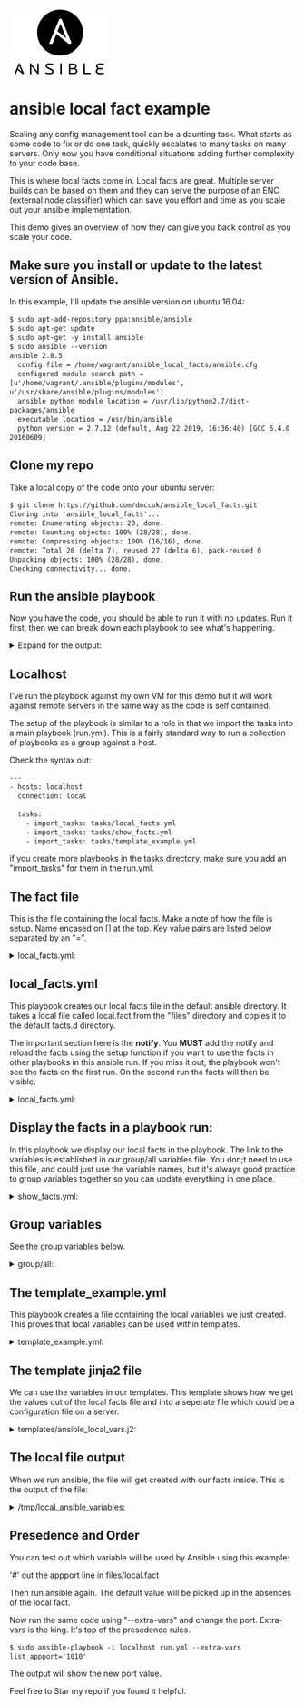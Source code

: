 ![Alt text](images/Ansible-logo1.png?raw=true)

# ansible local fact example
Scaling any config management tool can be a daunting task. What starts as some code to fix or do one task, quickly escalates to many tasks on many servers. Only now you have conditional situations adding further complexity to your code base.

This is where local facts come in. Local facts are great. Multiple server builds can be based on them and they can serve the purpose of an ENC (external node classifier) which can save you effort and time as you scale out your ansible implementation.

This demo gives an overview of how they can give you back control as you scale your code.

## Make sure you install or update to the latest version of Ansible.
In this example, I'll update the ansible version on ubuntu 16.04:

````
$ sudo apt-add-repository ppa:ansible/ansible
$ sudo apt-get update
$ sudo apt-get -y install ansible
$ sudo ansible --version
ansible 2.8.5
  config file = /home/vagrant/ansible_local_facts/ansible.cfg
  configured module search path = [u'/home/vagrant/.ansible/plugins/modules', u'/usr/share/ansible/plugins/modules']
  ansible python module location = /usr/lib/python2.7/dist-packages/ansible
  executable location = /usr/bin/ansible
  python version = 2.7.12 (default, Aug 22 2019, 16:36:40) [GCC 5.4.0 20160609]

````
## Clone my repo
Take a local copy of the code onto your ubuntu server:

````
$ git clone https://github.com/dmccuk/ansible_local_facts.git
Cloning into 'ansible_local_facts'...
remote: Enumerating objects: 28, done.
remote: Counting objects: 100% (28/28), done.
remote: Compressing objects: 100% (16/16), done.
remote: Total 28 (delta 7), reused 27 (delta 6), pack-reused 0
Unpacking objects: 100% (28/28), done.
Checking connectivity... done.
````

## Run the ansible playbook
Now you have the code, you should be able to run it with no updates. Run it first, then we can break down each playbook to see what's happening.

<details>
 <summary>Expand for the output:</summary>
  <p>

````
$ sudo ansible-playbook -i localhost run.yml
 [WARNING]: Unable to parse /home/vagrant/ansible_local_facts/localhost as an inventory source

 [WARNING]: No inventory was parsed, only implicit localhost is available

 [WARNING]: provided hosts list is empty, only localhost is available. Note that the implicit localhost does not match 'all'


PLAY [localhost] *********************************************************************************************************************

TASK [Gathering Facts] ***************************************************************************************************************
ok: [localhost]

TASK [Create custom fact directory] **************************************************************************************************
ok: [localhost]

TASK [Insert custom fact file] *******************************************************************************************************
ok: [localhost]

TASK [local facts] *******************************************************************************************************************
ok: [localhost] => {
    "ansible_local": {
        "local": {
            "localfacts": {
                "appport": "9090",
                "environment": "production",
                "owner": "systems",
                "role": "webserver"
            }
        }
    }
}

TASK [reload facts] ******************************************************************************************************************
ok: [localhost]

TASK [print app port] ****************************************************************************************************************
ok: [localhost] => {
    "msg": "your application port is 9090"
}

TASK [print environment] *************************************************************************************************************
ok: [localhost] => {
    "msg": "your environment is production"
}

TASK [print role] ********************************************************************************************************************
ok: [localhost] => {
    "msg": "your role is webserver"
}

TASK [template] **********************************************************************************************************************
ok: [localhost]

PLAY RECAP ***************************************************************************************************************************
localhost                  : ok=9    changed=0    unreachable=0    failed=0    skipped=0    rescued=0    ignored=0
````
</p></details>


## Localhost
I've run the playbook against my own VM for this demo but it will work against remote servers in the same way as the code is self contained.

The setup of the playbook is similar to a role in that we import the tasks into a main playbook (run.yml). This is a fairly standard way to run a collection of playbooks as a group against a host.

Check the syntax out:

````
---
- hosts: localhost
  connection: local

  tasks:
    - import_tasks: tasks/local_facts.yml
    - import_tasks: tasks/show_facts.yml
    - import_tasks: tasks/template_example.yml
````

if you create more playbooks in the tasks directory, make sure you add an "import_tasks" for them in the run.yml.

## The fact file
This is the file containing the local facts. Make a note of how the file is setup. Name encased on [] at the top. Key value pairs are listed below separated by an "=".

<details>
 <summary>local_facts.yml:</summary>
  <p>

````
[localfacts]
role= webserver
environment= production
owner= systems
appport= 9090
````

</p></details>

## local_facts.yml
This playbook creates our local facts file in the default ansible directory. It takes a local file called local.fact from the "files" directory and copies it to the default facts.d directory.

The important section here is the <b>notify</b>. You <b>MUST</b> add the notify and reload the facts using the setup function if you want to use the facts in other playbooks in this ansible run. If you miss it out, the playbook won't see the facts on the first run. On the second run the facts will then be visible.

<details>
 <summary>local_facts.yml:</summary>
  <p>

````
---
- name: "Create custom fact directory"
  file:
    path: "/etc/ansible/facts.d"
    state: "directory"
    mode: 0766

- name: "Insert custom fact file"
  copy:
    src: files/local.fact
    dest: /etc/ansible/facts.d/local.fact
    mode: 0644

- name: local facts
  debug: var=ansible_local
  notify:
  - reload facts

- name: reload facts
  setup: filter=ansible_local
````

</p></details>

## Display the facts in a playbook run:
In this playbook we display our local facts in the playbook. The link to the variables is established in our group/all variables file. You don;t need to use this file, and could just use the variable names, but it's always good practice to group variables together so you can update everything in one place.

<details>
 <summary>show_facts.yml:</summary>
  <p>

````
---
- name: print app port
  debug: msg="your application port is {{ list_appport }}"
- name: print environment
  debug: msg="your environment is {{ list_environment }}"
- name: print role
  debug: msg="your role is {{ list_role }}"
````

</p></details>

## Group variables
See the group variables below.

<details>
 <summary>group/all:</summary>
  <p>

````
---

list_appport: "{{ ansible_local.local.localfacts.appport | default('9999') }}"
list_environment:  "{{ ansible_local.local.localfacts.environment }}"
list_role:  "{{ ansible_local.local.localfacts.role }}"
````

The link breaks down to this (ansible_local.local.localfacts.appport):

````
ansible_local = This is the default starting place for all local variables in ansible
local = This is the filename holding the facts. The file name is local.fact
localfacts = This is the headed of the local.fact file and is located at the top of the screen in square brackets [localfacts]
appport = This is the variable name and will give the value of the Key --> value in the local.fact file
````
The | default('9999') section lets us add a default if there is no local_fact for that particular variable.

</p></details>


## The template_example.yml
This playbook creates a file containing the local variables we just created. This proves that local variables can be used within templates.

<details>
 <summary>template_example.yml:</summary>
  <p>

````
---

- template:
    src: ~/ansible_local_facts/templates/ansible_local_vars.j2
    dest: /tmp/local_ansible_variables
````

</p></details>

## The template jinja2 file
We can use the variables in our templates. This template shows how we get the values out of the local facts file and into a seperate file which could be a configuration file on a server.

<details>
 <summary>templates/ansible_local_vars.j2:</summary>
  <p>

````
These are the ansible variables from the playbook:
you can use them in a template like this:

your application port is {{ list_appport }}
your environment is {{ list_environment }}
your role is {{ list_role }}
````

</p></details>

## The local file output
When we run ansible, the file will get created with our facts inside. This is the output of the file:

<details>
 <summary>/tmp/local_ansible_variables:</summary>
  <p>

````
These are the ansible variables from the playbook:
you can use them in a template like this:

your application port is 9090
your environment is production
your role is webserver
````

</p></details>

## Presedence and Order
You can test out which variable will be used by Ansible using this example:

'#' out the appport line in files/local.fact

Then run ansible again. The default value will be picked up in the absences of the local fact.

Now run the same code using "--extra-vars" and change the port. Extra-vars is the king. It's top of the presedence rules.
````
$ sudo ansible-playbook -i localhost run.yml --extra-vars list_appport='1010'
````

The output will show the new port value.


Feel free to Star my repo if you found it helpful.
